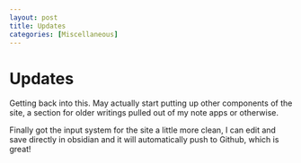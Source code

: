 ```yaml
---
layout: post
title: Updates
categories: [Miscellaneous]
---
```


# Updates

Getting back into this. May actually start putting up other components of the site, a section for older writings pulled out of my note apps or otherwise.

Finally got the input system for the site a little more clean, I can edit and save directly in obsidian and it will automatically push to Github, which is great!